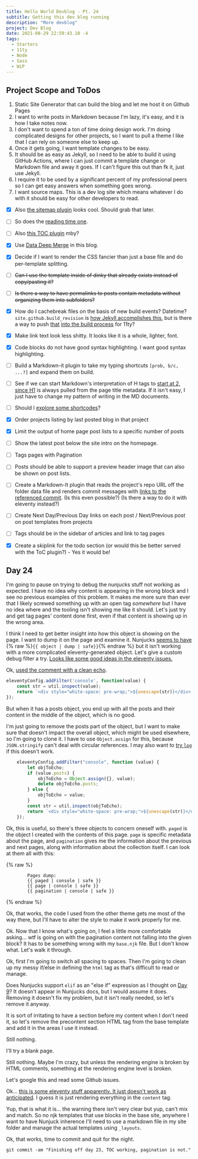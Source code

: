 ```yaml
---
title: Hello World Devblog - Pt. 24
subtitle: Getting this dev blog running
description: "More devblog"
project: Dev Blog
date: 2021-08-29 22:59:43.10 -4
tags:
  - Starters
  - 11ty
  - Node
  - Sass
  - WiP
---
```


## Project Scope and ToDos

1. Static Site Generator that can build the blog and let me host it on Github Pages
2. I want to write posts in Markdown because I'm lazy, it's easy, and it is how I take notes now.
3. I don't want to spend a ton of time doing design work. I'm doing complicated designs for other projects, so I want to pull a theme I like that I can rely on someone else to keep up.
4. Once it gets going, I want template changes to be easy.
5. It should be as easy as Jekyll, so I need to be able to build it using GitHub Actions, where I can just commit a template change or Markdown file and away it goes. If I can't figure this out than fk it, just use Jekyll.
6. I require it to be used by a significant percent of my professional peers so I can get easy answers when something goes wrong.
7. I want source maps. This is a dev log site which means whatever I do with it should be easy for other developers to read.

- [x] Also [the sitemap plugin](https://www.npmjs.com/package/@quasibit/eleventy-plugin-sitemap) looks cool. Should grab that later.

- [ ] So does the [reading time one](https://www.npmjs.com/package/eleventy-plugin-reading-time).

- [ ] Also [this TOC plugin](https://github.com/jdsteinbach/eleventy-plugin-toc/) mby?

- [x] Use [Data Deep Merge](https://www.11ty.dev/docs/data-deep-merge/) in this blog.

- [x] Decide if I want to render the CSS fancier than just a base file and do per-template splitting.

<s>

- [ ] Can I use the template inside of dinky that already exists instead of copy/pasting it?

</s>

<s>

- [ ] Is there a way to have permalinks to posts contain metadata without organizing them into subfolders?

</s>

- [x] How do I cachebreak files on the basis of new build events? Datetime? `site.github.build_revision` is [how Jekyll accomplishes this](https://github.com/jekyll/github-metadata/blob/master/docs/site.github.md), but is there a way to push [that](https://docs.github.com/en/actions/reference/context-and-expression-syntax-for-github-actions#github-context) [into the build process](https://stackoverflow.com/questions/54310050/how-to-version-build-artifacts-using-github-actions) for 11ty?

- [x] Make link text look less shitty. It looks like it is a whole, lighter, font.

- [x] Code blocks do not have good syntax highlighting. I want good syntax highlighting.

- [ ] Build a Markdown-it plugin to take my typing shortcuts `[prob, b/c, ...?]` and expand them on build.

- [ ] See if we can start Markdown's interpretation of H tags to [start at 2, since H1](https://developer.mozilla.org/en-US/docs/Web/HTML/Element/Heading_Elements#multiple_h1) is always pulled from the page title metadata. If it isn't easy, I just have to change my pattern of writing in the MD documents.

- [ ] Should I [explore some shortcodes](https://www.madebymike.com.au/writing/11ty-filters-data-shortcodes/)?

- [x] Order projects listing by last posted blog in that project

- [x] Limit the output of home page post lists to a specific number of posts

- [ ] Show the latest post below the site intro on the homepage.

- [ ] Tags pages with Pagination

- [ ] Posts should be able to support a preview header image that can also be shown on post lists.

- [ ] Create a Markdown-It plugin that reads the project's repo URL off the folder data file and renders commit messages with [links to the referenced commit](https://stackoverflow.com/questions/15919635/on-github-api-what-is-the-best-way-to-get-the-last-commit-message-associated-w). (Is this even possible?) (Is there a way to do it with eleventy instead?)

- [ ] Create Next Day/Previous Day links on each post / Next/Previous post on post templates from projects

- [ ] Tags should be in the sidebar of articles and link to tag pages

- [x] Create a skiplink for the todo section (or would this be better served with the ToC plugin?) - Yes it would be!

## Day 24

I'm going to pause on trying to debug the nunjucks stuff not working as expected. I have no idea why content is appearing in the wrong block and I see no previous examples of this problem. It makes me more sure than ever that I likely screwed something up with an open tag *somewhere* but I have no idea where and the tooling isn't showing me like it should. Let's just try and get tag pages' content done first, even if that content is showing up in the wrong area.

I think I need to get better insight into how this object is showing on the page. I want to dump it on the page and examine it. Nunjucks [seems to have](https://github.com/mozilla/nunjucks/issues/94#issuecomment-241729768) {% raw %}`{{ object | dump | safe}}`{% endraw %} but it isn't working with a more complicated eleventy-generated object. Let's give a custom debug filter a try. [Looks like some good ideas in the eleventy issues.](https://github.com/11ty/eleventy/issues/266#issuecomment-716176366)

Ok, [used the comment with a clean echo](https://github.com/11ty/eleventy/issues/266#issuecomment-841304247).

```javascript
eleventyConfig.addFilter('console', function(value) {
    const str = util.inspect(value);
    return `<div style="white-space: pre-wrap;">${unescape(str)}</div>;`
});
```

But when it has a posts object, you end up with all the posts and their content in the middle of the object, which is no good.

I'm just going to remove the posts part of the object, but I want to make sure that doesn't impact the overall object, which might be used elsewhere, so I'm going to clone it. I have to use `Object.assign` for this, because `JSON.stringify` can't deal with circular references. I may also want to [try `log`](https://www.11ty.dev/docs/filters/log/) if this doesn't work.

```javascript
	eleventyConfig.addFilter("console", function (value) {
		let objToEcho;
		if (value.posts) {
			objToEcho = Object.assign({}, value);
			delete objToEcho.posts;
		} else {
			objToEcho = value;
		}
		const str = util.inspect(objToEcho);
		return `<div style="white-space: pre-wrap;">${unescape(str)}</div>;`;
	});
```

Ok, this is useful, so there's three objects to concern oneself with. `paged` is the object I created with the contents of this page. `page` is specific metadata about the page, and `pagination` gives me the information about the previous and next pages, along with information about the collection itself. I can look at them all with this:

{% raw %}
```liquid
        Pages dump:
        {{ paged | console | safe }}
        {{ page | console | safe }}
        {{ pagination | console | safe }}
```
{% endraw %}

Ok, that works, the code I used from the other theme gets me most of the way there, but I'll have to alter the style to make it work properly for me.

Ok. Now that I know what's going on, I feel a little more comfortable asking... wtf is going on with the pagination content not falling into the given block? It has to be something wrong with my `base.njk` file. But I don't know what. Let's walk it through.

Ok, first I'm going to switch all spacing to spaces. Then I'm going to clean up my messy if/else in defining the `html` tag as that's difficult to read or manage.

Does Nunjucks support `elif` as an "else if" expression as I thought on [Day 9](/posts/projects/devblog/hello-day-9/)? It doesn't appear in Nunjucks docs, but I would assume it does. Removing it doesn't fix my problem, but it isn't really needed, so let's remove it anyway.

It is sort of irritating to have a section before my content when I don't need it, so let's remove the precontent section HTML tag from the base template and add it in the areas I use it instead.

Still nothing.

I'll try a blank page.

Still nothing. Maybe I'm crazy, but unless the rendering engine is broken by HTML comments, something at the rendering engine level is broken.

Let's google this and read some Github issues.

Ok... [this is some eleventy stuff apparently. It just doesn't work as anticipated](https://github.com/11ty/eleventy/issues/834#issuecomment-569474008). I guess it is just rendering everything in the `content` tag.

Yup, that is what it is... the warning there isn't very clear but yup, can't mix and match. So no njk templates that use blocks in the base site, anywhere I want to have Nunjuck inherence I'll need to use a markdown file in my site folder and manage the actual templates using `_layouts`.

Ok, that works, time to commit and quit for the night.

`git commit -am "Finishing off day 23, TOC working, pagination is not."`
